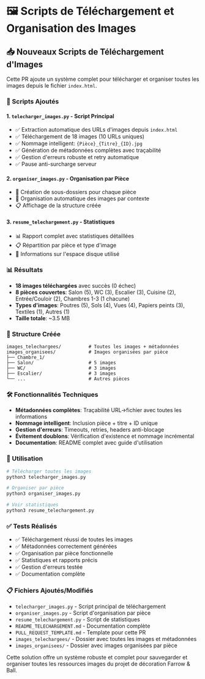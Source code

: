 # 🖼️ Scripts de Téléchargement et Organisation des Images

## 📥 Nouveaux Scripts de Téléchargement d'Images

Cette PR ajoute un système complet pour télécharger et organiser toutes les images depuis le fichier `index.html`.

### 🚀 Scripts Ajoutés

#### 1. `telecharger_images.py` - Script Principal
- ✅ Extraction automatique des URLs d'images depuis `index.html`
- ✅ Téléchargement de 18 images (10 URLs uniques) 
- ✅ Nommage intelligent: `{Pièce}_{Titre}_{ID}.jpg`
- ✅ Génération de métadonnées complètes avec traçabilité
- ✅ Gestion d'erreurs robuste et retry automatique
- ✅ Pause anti-surcharge serveur

#### 2. `organiser_images.py` - Organisation par Pièce
- 📁 Création de sous-dossiers pour chaque pièce
- 📁 Organisation automatique des images par contexte
- 📋 Affichage de la structure créée

#### 3. `resume_telechargement.py` - Statistiques
- 📊 Rapport complet avec statistiques détaillées
- 📋 Répartition par pièce et type d'image
- 💾 Informations sur l'espace disque utilisé

### 📊 Résultats

- **18 images téléchargées** avec succès (0 échec)
- **8 pièces couvertes**: Salon (5), WC (3), Escalier (3), Cuisine (2), Entrée/Couloir (2), Chambres 1-3 (1 chacune)
- **Types d'images**: Poutres (5), Sols (4), Vues (4), Papiers peints (3), Textiles (1), Autres (1)
- **Taille totale**: ~3.5 MB

### 📁 Structure Créée

```
images_telechargees/          # Toutes les images + métadonnées
images_organisees/            # Images organisées par pièce
├── Chambre_1/ 
├── Salon/                    # 5 images
├── WC/                       # 3 images
├── Escalier/                 # 3 images
└── ...                       # Autres pièces
```

### 🛠️ Fonctionnalités Techniques

- **Métadonnées complètes**: Traçabilité URL→fichier avec toutes les informations
- **Nommage intelligent**: Inclusion pièce + titre + ID unique 
- **Gestion d'erreurs**: Timeouts, retries, headers anti-blocage
- **Évitement doublons**: Vérification d'existence et nommage incrémental
- **Documentation**: README complet avec guide d'utilisation

### 🚀 Utilisation

```bash
# Télécharger toutes les images
python3 telecharger_images.py

# Organiser par pièce
python3 organiser_images.py  

# Voir statistiques
python3 resume_telechargement.py
```

### ✅ Tests Réalisés

- ✅ Téléchargement réussi de toutes les images
- ✅ Métadonnées correctement générées
- ✅ Organisation par pièce fonctionnelle 
- ✅ Statistiques et rapports précis
- ✅ Gestion d'erreurs testée
- ✅ Documentation complète

### 📋 Fichiers Ajoutés/Modifiés

- `telecharger_images.py` - Script principal de téléchargement
- `organiser_images.py` - Script d'organisation par pièce
- `resume_telechargement.py` - Script de statistiques
- `README_TELECHARGEMENT.md` - Documentation complète
- `PULL_REQUEST_TEMPLATE.md` - Template pour cette PR
- `images_telechargees/` - Dossier avec toutes les images et métadonnées
- `images_organisees/` - Dossier avec images organisées par pièce

Cette solution offre un système robuste et complet pour sauvegarder et organiser toutes les ressources images du projet de décoration Farrow & Ball.